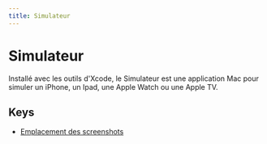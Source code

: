 ```yaml
---
title: Simulateur
---
```


# Simulateur

Installé avec les outils d'Xcode, le Simulateur est une application Mac pour simuler un iPhone, un Ipad, une Apple Watch ou une Apple TV.

## Keys

- [Emplacement des screenshots](./screenshotsavelocation.md)
